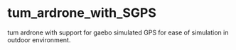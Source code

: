 # tum_ardrone_with_SGPS
tum ardrone with support for gaebo simulated GPS for ease of simulation in outdoor environment.
